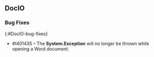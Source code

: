 ## DocIO

### Bug Fixes
{:#DocIO-bug-fixes}

* \#I401435 – The **System.Exception** will no longer be thrown while opening a Word document.